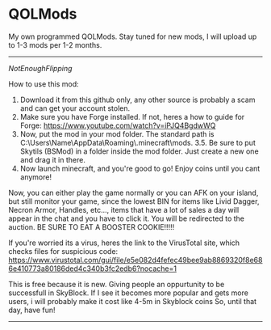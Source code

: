# QOLMods
My own programmed QOLMods. Stay tuned for new mods, I will upload up to 1-3 mods per 1-2 months.

-----------------------------------------------------------
_NotEnoughFlipping_

How to use this mod:

1. Download it from this github only, any other source is probably a scam and can get your account stolen.
2. Make sure you have Forge installed. If not, heres a how to guide for Forge: https://www.youtube.com/watch?v=iPJQ4BgdwWQ
3. Now, put the mod in your mod folder. The standard path is C:\Users\Name\AppData\Roaming\\.minecraft\mods.
3.5. Be sure to put Skytils (BSMod) in a folder inside the mod folder. Just create a new one and drag it in there.
4. Now launch minecraft, and you're good to go! Enjoy coins until you cant anymore!

Now, you can either play the game normally or you can AFK on your island, but still monitor your game, since the lowest BIN for items like Livid Dagger, Necron Armor, Handles, etc..., items that have a lot of sales a day will appear in the chat and you have to click it. You will be redirected to the auction. BE SURE TO EAT A BOOSTER COOKIE!!!!!

If you're worried its a virus, heres the link to the VirusTotal site, which checks files for suspicious code: https://www.virustotal.com/gui/file/e5e082d4fefec49bee9ab8869320f8e686e410773a80186ded4c340b3fc2edb6?nocache=1

This is free because it is new. Giving people an oppurtunity to be successfull in SkyBlock. If I see it becomes more popular and gets more users, i will probably make it cost like 4-5m in Skyblock coins
So, until that day, have fun!

-----------------------------------------------------------
